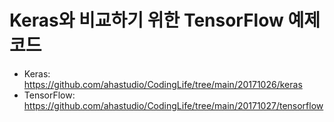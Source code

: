# Keras와 비교하기 위한 TensorFlow 예제 코드

- Keras: <https://github.com/ahastudio/CodingLife/tree/main/20171026/keras>
- TensorFlow: <https://github.com/ahastudio/CodingLife/tree/main/20171027/tensorflow>
